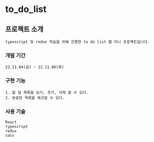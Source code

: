 # to_do_list


## 프로젝트 소개

```
typescript 및 redux 학습을 위해 진행한 to do list 웹 미니 프로젝트입니다.
```

### 개발 기간 
```
22.11.04(금) ~ 22.11.08(화)
```

### 구현 기능
```
1. 할 일 목록을 보기, 추가, 삭제 할 수 있다.
2. 완료한 목록을 체크할 수 있다.
```

### 사용 기술
```
React
typescript 
redux
sass
```
